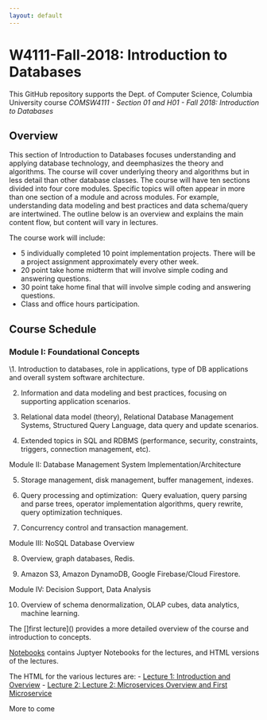 ```yaml
---
layout: default
---
```


# W4111-Fall-2018: Introduction to Databases

This GitHub repository supports the Dept. of Computer Science, Columbia University course
_COMSW4111 - Section 01 and H01 - Fall 2018: Introduction to Databases_

## Overview

This section of Introduction to Databases focuses understanding and applying database technology, and deemphasizes the theory and algorithms.
The course will cover underlying theory and algorithms but in less detail than other database classes.
The course will have ten sections divided into four core modules. Specific topics will often appear in more than
one section of a module and across modules. For example, understanding data modeling and best practices and data schema/query are intertwined.
The outline below is an overview and explains the main content flow, but content will vary in lectures.

The course work will include:

- 5 individually completed 10 point implementation projects. There will be a project assignment approximately every other week.
- 20 point take home midterm that will involve simple coding and answering questions.
- 30 point take home final that will involve simple coding and answering questions.
- Class and office hours participation.

## Course Schedule

### Module I: Foundational Concepts

\1. Introduction to databases, role in applications, type of DB applications and overall system software architecture.

2. Information and data modeling and best practices, focusing on supporting application scenarios.

3. Relational data model (theory), Relational Database Management Systems, Structured Query Language, data query and update scenarios.

4. Extended topics in SQL and RDBMS (performance, security, constraints, triggers, connection management, etc).

Module II: Database Management System Implementation/Architecture

5. Storage management, disk management, buffer management, indexes.

6. Query processing and optimization:  Query evaluation, query parsing and parse trees, operator implementation algorithms, query rewrite, query optimization techniques.

7. Concurrency control and transaction management.

Module III: NoSQL Database Overview

8. Overview, graph databases, Redis.

9. Amazon S3, Amazon DynamoDB, Google Firebase/Cloud Firestore.

Module IV: Decision Support, Data Analysis

10. Overview of schema denormalization, OLAP cubes, data analytics, machine learning.

The []first lecture]() provides a more detailed overview of the course and introduction to concepts.

[Notebooks](./Notebooks) contains Juptyer Notebooks for the lectures, and
HTML versions of the lectures.

The HTML for the various lectures are:
    - [Lecture 1: Introduction and Overview](./Notebooks/E6156-f2018-Lecture-1.html)
    - [Lecture 2: Lecture 2: Microservices Overview and First Microservice](./Notebooks/E6156-f2018-Lecture-2.html)

More to come